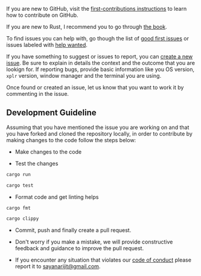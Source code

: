 If you are new to GitHub, visit the [first-contributions instructions](https://github.com/firstcontributions/first-contributions/blob/master/README.md) to learn how to contribute on GitHub.

If you are new to Rust, I recommend you to go through [the book](https://doc.rust-lang.org/book).

To find issues you can help with, go though the list of [good first issues](https://github.com/sayanarijit/xplr/issues?q=is%3Aissue+is%3Aopen+label%3A%22good+first+issue%22) or issues labeled with [help wanted](https://github.com/sayanarijit/xplr/issues?q=is%3Aissue+is%3Aopen+label%3A%22help+wanted%22).

If you have something to suggest or issues to report, you can [create a new issue](https://github.com/sayanarijit/xplr/issues/new). Be sure to explain in details the context and the outcome that you are lookign for. If reporting bugs, provide basic information like you OS version, `xplr` version, window manager and the terminal you are using.

Once found or created an issue, let us know that you want to work it by commenting in the issue.


Development Guideline
---------------------

Assuming that you have mentioned the issue you are working on and that you have forked and cloned the repository locally, in order to contribute by making changes to the code follow the steps below:

- Make changes to the code

- Test the changes

```bash
cargo run

cargo test
```

- Format code and get linting helps

```bash
cargo fmt

cargo clippy
```

- Commit, push and finally create a pull request.

- Don't worry if you make a mistake, we will provide constructive feedback and guidance to improve the pull request.

- If you encounter any situation that violates our [code of conduct](https://github.com/sayanarijit/xplr/blob/main/CODE_OF_CONDUCT.md) please report it to sayanarijit@gmail.com.
